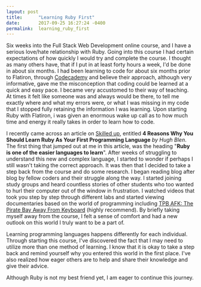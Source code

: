 ```yaml
---
layout: post
title:      "Learning Ruby First"
date:       2017-09-25 16:27:24 -0400
permalink:  learning_ruby_first
---
```



Six weeks into the Full Stack Web Development online course, and I have a serious love/hate relationship with Ruby. Going into this course I had certain expectations of how quickly I would try and complete the course. I thought as many others have, that if I put in at least forty hours a week, I'd be done in about six months. I had been learning to code for about six months prior to Flatiron, through <a href="https://www.codecademy.com/">Codecademy</a> and believe their approach, although very informative, gave me the misconception that coding could be learned at a quick and easy pace. I became very accustomed to their way of teaching. At times it felt like someone was and always would be there, to tell me exactly where and what my errors were, or what I was missing in my code that I stopped fully retaining the information I was learning. Upon starting Ruby with Flatiron, i was given an enormous wake up call as to how much time and energy it really takes in order to learn how to code.

I recently came across an article on <a href="http://www.skilledup.com/articles/4-reasons-learn-ruby-first-programming-language">Skilled up</a>, entitled **4 Reasons Why You Should Learn Ruby As Your First Programming Language** *by Hugh Blen*. The first thing that jumped out at me in this article, was the heading "**Ruby is one of the easier languages to learn**". After weeks of struggling to understand this new and complex language, I started to wonder if perhaps I still wasn't taking the correct approach. It was then that I decided to take a step back from the course and do some research. I began reading blog after blog by fellow coders and their struggle along the way. I started joining study groups and heard countless stories of other students who too wanted to hurl their computer out of the window in frustration. I watched videos that took you step by step through different labs and started viewing documentaries based on the world of programming including <a href="https://en.wikipedia.org/wiki/TPB_AFK">TPB AFK: The Pirate Bay Away From Keyboard</a> (highly recommend). By briefly taking myself away from the course, I felt a sense of comfort and had a new outlook on this world I truly want to be a part of. 

Learning programming languages happens differently for each individual. Through starting this course, I've discovered the fact that I may need to utilize more than one method of learning. I know that it is okay to take a step back and remind yourself why you entered this world in the first place. I've also realized how eager others are to help and share their knowledge and give their advice. 

Although Ruby is not my best friend yet, I am eager to continue this journey. 

<img alt="" src="//i.imgur.com/MDdoKPL.jpg?1" style="max-width: 100%; min-height: 386px;" original-title="">


